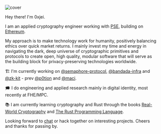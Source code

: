 ![cover](https://github.com/0xjei/0xjei/assets/20580910/261ee988-ac7f-4e5e-925a-5083a26ee9f7)

Hey there! I'm 0xjei.

I am an applied cryptography engineer working with [PSE](https://pse.dev/en), building on [Ethereum](https://ethereum.org/en/).

My approach is to make technology work for humanity, positively balancing ethics over quick market returns. I mainly invest my time and energy in navigating the dark, deep universe of cryptographic primitives and protocols to create open, high quality, modular software that will serve as the building block for privacy-preserving technologies worldwide.

 🏗️ I'm currently working on [@semaphore-protocol](https://github.com/semaphore-protocol), [@bandada-infra](https://github.com/bandada-infra) and [@zk-kit](https://github.com/privacy-scaling-explorations/zk-kit) - prev [@p0tion](https://github.com/privacy-scaling-explorations/p0tion) and [@maci](https://github.com/privacy-scaling-explorations/maci).
 
🗯️ I do engineering and applied research mainly in digital identity, most recently at FHE/MPC.

📚 I am currently learning cryptography and Rust through the books [Real-World Cryptography](https://www.manning.com/books/real-world-cryptography) and [The Rust Programming Language](https://doc.rust-lang.org/book/).

Looking forward to [chat](https://t.me/iejx0) or hack together on interesting projects. Cheers and thanks for passing by.
